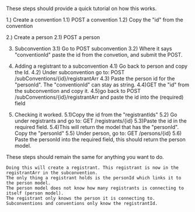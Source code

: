 These steps should provide a quick tutorial on how this works.


1.) Create a convention
	1.1) POST a convention
	1.2) Copy the "id" from the convention

2.) Create a person
	2.1) POST a person

3) Subconvention
	3.1) Go to POST subconvention
	3.2) Where it says "conventionId" paste the id from the convetion, and submit the POST.

4) Adding a registrant to a subconvention
	4.1) Go back to person and copy the Id.
	4.2) Under subconvention go to: POST /subConventions/{id}/registrantArr 
	4.3) Paste the person id for the "personId". The "conventionId" can stay as string.
	4.4)GET the "id" from the subconvention and copy it.
	4.5)go back to POST /subConventions/{id}/registrantArr and paste the id into the (required) field
	
5) Checking it worked.
	5.1)Copy the id from the "registrantIds"
	5.2) Go under registrants and go to: GET /registrants/{id} 
	5.3)Paste the id in the required field. 
	5.4)This will return the model that has the "personId". Copy the "personId"
	5.5) Under person, go to: GET /persons/{id} 
	5.6) Paste the personId into the required field, this should return the person model.

These steps should remain the same for anything you want to do.

	Doing this will create a registrant. This registrant is now in the registrantArr in the subconvention.
	The only thing a registrant holds is the personId which links it to the person model. 
	The person model does not know how many registrants is connecting to itself (person model).	 
	The registrant only knows the person it is connecting to.
	Subconventions and conventions only know the registrantId.